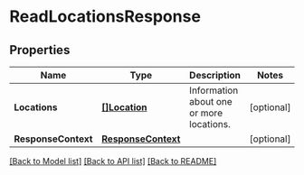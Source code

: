 # ReadLocationsResponse

## Properties

Name | Type | Description | Notes
------------ | ------------- | ------------- | -------------
**Locations** | [**[]Location**](Location.md) | Information about one or more locations. | [optional] 
**ResponseContext** | [**ResponseContext**](ResponseContext.md) |  | [optional] 

[[Back to Model list]](../README.md#documentation-for-models) [[Back to API list]](../README.md#documentation-for-api-endpoints) [[Back to README]](../README.md)


